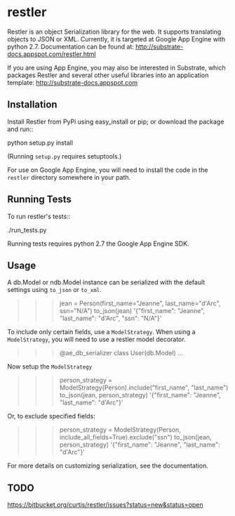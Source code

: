 restler
=======

Restler is an object Serialization library for the web. It supports
translating objects to JSON or XML. Currently, it is targeted at
Google App Engine with python 2.7. Documentation can be found at:
http://substrate-docs.appspot.com/restler.html

If you are using App Engine, you may also be interested in Substrate,
which packages Restler and several other useful libraries into an
application template: http://substrate-docs.appspot.com

Installation
------------

Install Restler from PyPi using easy_install or pip; or download the
package and run::

  python setup.py install

(Running ``setup.py`` requires setuptools.)

For use on Google App Engine, you will need to install the code in the
``restler`` directory somewhere in your path.

Running Tests
-------------

To run restler's tests::

  ./run_tests.py

Running tests requires python 2.7 the Google App Engine SDK.
  
Usage
-----

A db.Model or ndb.Model instance can be serialized with the default settings using ``to_json`` or ``to_xml``.

>>> jean = Person(first_name="Jeanne", last_name="d'Arc", ssn="N/A")
>>> to_json(jean)
'{"first_name": "Jeanne", "last_name": "d\'Arc", "ssn": "N/A"}'

To include only certain fields, use a ``ModelStrategy``.
When using a ``ModelStrategy``, you will need to use a restler model decorator.

>>> @ae_db_serializer
>>> class User(db.Model)
>>>    ...

Now setup the ``ModelStrategy``

>>> person_strategy = ModelStrategy(Person).include("first_name", "last_name")
>>> to_json(jean, person_strategy)
'{"first_name": "Jeanne", "last_name": "d'Arc"}'

Or, to exclude specified fields:

>>> person_strategy = ModelStrategy(Person, include_all_fields=True).exclude("ssn")
>>> to_json(jean, person_strategy)
'{"first_name": "Jeanne", "last_name": "d'Arc"}'

For more details on customizing serialization, see the documentation.


TODO
----

https://bitbucket.org/curtis/restler/issues?status=new&status=open
